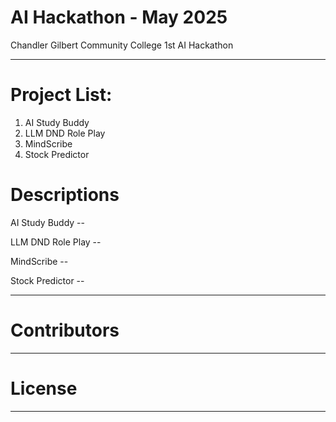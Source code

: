 # AI Hackathon - May 2025
Chandler Gilbert Community College 1st AI Hackathon

------------------------------------

# Project List:

1. AI Study Buddy
2. LLM DND Role Play 
3. MindScribe
4. Stock Predictor

# Descriptions

AI Study Buddy -- 

LLM DND Role Play --

MindScribe --

Stock Predictor --

------------------------------------

# Contributors



------------------------------------

# License


------------------------------------

